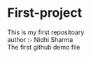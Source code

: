 # First-project
This is my first repositoary
<br> 
author :- Nidhi Sharma
<br>
The first github demo file
